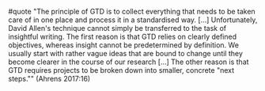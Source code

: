 #quote  "The principle of GTD is to collect everything that needs to be taken care of in one place and process it in a standardised way. […] Unfortunately, David Allen's technique cannot simply be transferred to the task of insightful writing. The first reason is that GTD relies on clearly defined objectives, whereas insight cannot be predetermined by definition. We usually start with rather vague ideas that are bound to change until they become clearer in the course of our research […] The other reason is that GTD requires projects to be broken down into smaller, concrete "next steps."" (Ahrens 2017:16)